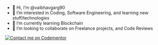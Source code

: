 - 👋 Hi, I’m @vaibhavgarg90
- 👀 I’m interested in Coding, Software Engineering, and learning new stuff/technologies
- 🌱 I’m currently learning Blockchain
- 💞️ I’m looking to collaborate on Freelance projects, and Code Reviews

[![Contact me on Codementor](https://www.codementor.io/m-badges/vaibhavgarg90/find-me-on-cm-b.svg)](https://www.codementor.io/@vaibhavgarg90?refer=badge)

<!---
vaibhavgarg90/vaibhavgarg90 is a ✨ special ✨ repository because its `README.md` (this file) appears on your GitHub profile.
You can click the Preview link to take a look at your changes.
--->
